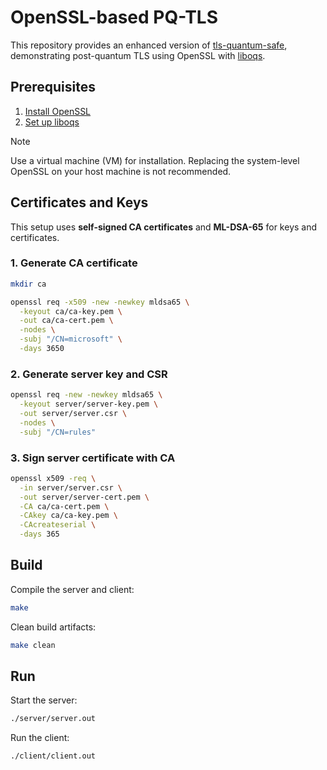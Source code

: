# OpenSSL-based PQ-TLS

This repository provides an enhanced version of [tls-quantum-safe](https://github.com/seantywork/linuxyz/tree/main/tls-quantum-safe), demonstrating post-quantum TLS using OpenSSL with [liboqs](https://github.com/open-quantum-safe/liboqs).

## Prerequisites

1. [Install OpenSSL](./docs/openssl-installation.md)  
2. [Set up liboqs](./docs/liboqs-setup.md)  

> [!NOTE] 
> Use a virtual machine (VM) for installation. Replacing the system-level OpenSSL on your host machine is not recommended.

## Certificates and Keys

This setup uses **self-signed CA certificates** and **ML-DSA-65** for keys and certificates.

### 1. Generate CA certificate

```bash
mkdir ca

openssl req -x509 -new -newkey mldsa65 \
  -keyout ca/ca-key.pem \
  -out ca/ca-cert.pem \
  -nodes \
  -subj "/CN=microsoft" \
  -days 3650
```

### 2. Generate server key and CSR

```bash
openssl req -new -newkey mldsa65 \
  -keyout server/server-key.pem \
  -out server/server.csr \
  -nodes \
  -subj "/CN=rules"
```

### 3. Sign server certificate with CA

```bash
openssl x509 -req \
  -in server/server.csr \
  -out server/server-cert.pem \
  -CA ca/ca-cert.pem \
  -CAkey ca/ca-key.pem \
  -CAcreateserial \
  -days 365
```

## Build

Compile the server and client:

```bash
make
```

Clean build artifacts:

```bash
make clean
```

## Run

Start the server:

```bash
./server/server.out
```

Run the client:

```bash
./client/client.out
```
